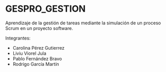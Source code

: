 # GESPRO_GESTION
Aprendizaje de la gestión de tareas mediante la simulación de un proceso Scrum en un proyecto software.

Integrantes:
* Carolina Pérez Gutierrez
* Liviu Viorel Jula
* Pablo Fernández Bravo
* Rodrigo García Martín

